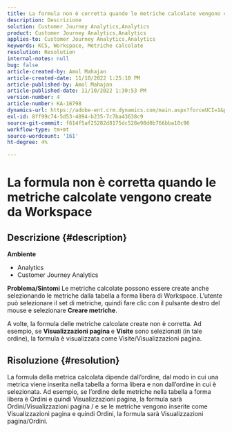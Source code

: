 ```yaml
---
title: La formula non è corretta quando le metriche calcolate vengono create da Workspace
description: Descrizione
solution: Customer Journey Analytics,Analytics
product: Customer Journey Analytics,Analytics
applies-to: Customer Journey Analytics,Analytics
keywords: KCS, Workspace, Metriche calcolate
resolution: Resolution
internal-notes: null
bug: false
article-created-by: Amol Mahajan
article-created-date: 11/10/2022 1:25:10 PM
article-published-by: Amol Mahajan
article-published-date: 11/10/2022 1:30:53 PM
version-number: 4
article-number: KA-16798
dynamics-url: https://adobe-ent.crm.dynamics.com/main.aspx?forceUCI=1&pagetype=entityrecord&etn=knowledgearticle&id=83b1fb14-fb60-ed11-9561-6045bd006268
exl-id: 8ff99c74-5d53-4094-b235-7c7ba43638c9
source-git-commit: f614f5af25282d8175dc528e98d0b766bba10c96
workflow-type: tm+mt
source-wordcount: '161'
ht-degree: 4%

---
```


# La formula non è corretta quando le metriche calcolate vengono create da Workspace

## Descrizione {#description}

<b>Ambiente</b>
- Analytics
- Customer Journey Analytics

<b>Problema/Sintomi</b>
Le metriche calcolate possono essere create anche selezionando le metriche dalla tabella a forma libera di Workspace. L’utente può selezionare il set di metriche, quindi fare clic con il pulsante destro del mouse e selezionare <b>Creare metriche</b>.

A volte, la formula delle metriche calcolate create non è corretta. Ad esempio, se <b>Visualizzazioni pagina </b>e <b>Visite</b> sono selezionati (in tale ordine), la formula è visualizzata come Visite/Visualizzazioni pagina.


## Risoluzione {#resolution}


La formula della metrica calcolata dipende dall’ordine, dal modo in cui una metrica viene inserita nella tabella a forma libera e non dall’ordine in cui è selezionata. Ad esempio, se l’ordine delle metriche nella tabella a forma libera è Ordini e quindi Visualizzazioni pagina, la formula sarà Ordini/Visualizzazioni pagina / e se le metriche vengono inserite come Visualizzazioni pagina e quindi Ordini, la formula sarà Visualizzazioni pagina/Ordini.
